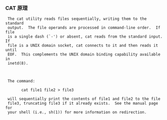 
### CAT 原理
     The cat utility reads files sequentially, writing them to the standard
     output.  The file operands are processed in command-line order.  If file
     is a single dash (`-') or absent, cat reads from the standard input.  If
     file is a UNIX domain socket, cat connects to it and then reads it until
     EOF.  This complements the UNIX domain binding capability available in
     inetd(8).



     The command:

           cat file1 file2 > file3

     will sequentially print the contents of file1 and file2 to the file
     file3, truncating file3 if it already exists.  See the manual page for
     your shell (i.e., sh(1)) for more information on redirection.
